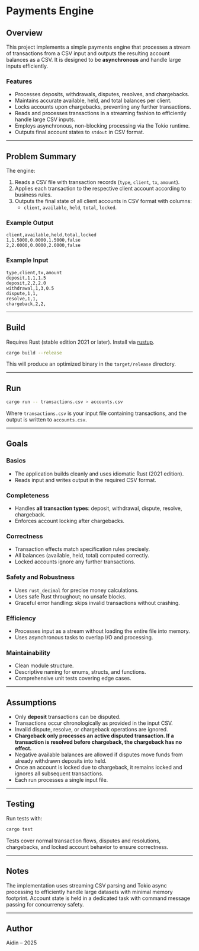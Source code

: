 # Payments Engine

## Overview

This project implements a simple payments engine that processes a stream of transactions from a CSV input and outputs the resulting account balances as a CSV. It is designed to be **asynchronous** and handle large inputs efficiently.

### Features

- Processes deposits, withdrawals, disputes, resolves, and chargebacks.
- Maintains accurate available, held, and total balances per client.
- Locks accounts upon chargebacks, preventing any further transactions.
- Reads and processes transactions in a streaming fashion to efficiently handle large CSV inputs.
- Employs asynchronous, non-blocking processing via the Tokio runtime.
- Outputs final account states to `stdout` in CSV format.

---

## Problem Summary

The engine:

1. Reads a CSV file with transaction records (`type`, `client`, `tx`, `amount`).
2. Applies each transaction to the respective client account according to business rules.
3. Outputs the final state of all client accounts in CSV format with columns:
   - `client`, `available`, `held`, `total`, `locked`.

### Example Output

```csv
client,available,held,total,locked
1,1.5000,0.0000,1.5000,false
2,2.0000,0.0000,2.0000,false
```

### Example Input

```csv
type,client,tx,amount
deposit,1,1,1.5
deposit,2,2,2.0
withdrawal,1,3,0.5
dispute,1,1,
resolve,1,1,
chargeback,2,2,
```

---

## Build

Requires Rust (stable edition 2021 or later). Install via [rustup](https://rustup.rs).

```bash
cargo build --release
```

This will produce an optimized binary in the `target/release` directory.

---

## Run

```bash
cargo run -- transactions.csv > accounts.csv
```

Where `transactions.csv` is your input file containing transactions, and the output is written to `accounts.csv`.

---

## Goals

### Basics

- The application builds cleanly and uses idiomatic Rust (2021 edition).
- Reads input and writes output in the required CSV format.

### Completeness

- Handles **all transaction types**: deposit, withdrawal, dispute, resolve, chargeback.
- Enforces account locking after chargebacks.

### Correctness

- Transaction effects match specification rules precisely.
- All balances (available, held, total) computed correctly.
- Locked accounts ignore any further transactions.

### Safety and Robustness

- Uses `rust_decimal` for precise money calculations.
- Uses safe Rust throughout; no unsafe blocks.
- Graceful error handling: skips invalid transactions without crashing.

### Efficiency

- Processes input as a stream without loading the entire file into memory.
- Uses asynchronous tasks to overlap I/O and processing.

### Maintainability

- Clean module structure.
- Descriptive naming for enums, structs, and functions.
- Comprehensive unit tests covering edge cases.

---

## Assumptions

- Only **deposit** transactions can be disputed.
- Transactions occur chronologically as provided in the input CSV.
- Invalid dispute, resolve, or chargeback operations are ignored.
- **Chargeback only processes an active disputed transaction. If a transaction is resolved before chargeback, the chargeback has no effect.**
- Negative available balances are allowed if disputes move funds from already withdrawn deposits into held.
- Once an account is locked due to chargeback, it remains locked and ignores all subsequent transactions.
- Each run processes a single input file.

---

## Testing

Run tests with:

```bash
cargo test
```

Tests cover normal transaction flows, disputes and resolutions, chargebacks, and locked account behavior to ensure correctness.

---

## Notes

The implementation uses streaming CSV parsing and Tokio async processing to efficiently handle large datasets with minimal memory footprint. Account state is held in a dedicated task with command message passing for concurrency safety.

---

## Author

Aidin – 2025
